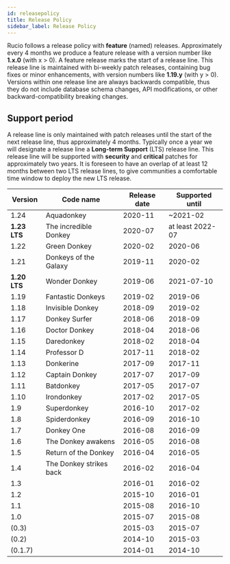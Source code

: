 ```yaml
---
id: releasepolicy
title: Release Policy
sidebar_label: Release Policy
---
```


Rucio follows a release policy with **feature** (named) releases. Approximately every 4 months we produce a feature release with a version number like **1.x.0** (with x > 0). A feature release marks the start of a release line. This release line is maintained with bi-weekly patch releases, containing bug fixes or minor enhancements, with version numbers like **1.19.y** (with y > 0). Versions within one release line are always backwards compatible, thus they do not include database schema changes, API modifications, or other backward-compatibility breaking changes.

## Support period

A release line is only maintained with patch releases until the start of the next release line, thus approximately 4 months. Typically once a year we will designate a release line a **Long-term Support** (LTS) release line. This release line will be supported with **security** and **critical** patches for approximately two years. It is foreseen to have an overlap of at least 12 months between two LTS release lines, to give communities a comfortable time window to deploy the new LTS release.

| Version        | Code name                | Release date   | Supported until   |
| -------------- | ------------------------ | -------------- | ----------------- |
| 1.24           | Aquadonkey               | 2020-11        | ~2021-02          |
| **1.23 LTS**   | The incredible Donkey    | 2020-07        | at least 2022-07  |
| 1.22           | Green Donkey             | 2020-02        | 2020-06           |
| 1.21           | Donkeys of the Galaxy    | 2019-11        | 2020-02           |
| **1.20 LTS**   | Wonder Donkey            | 2019-06        | 2021-07-10        |
| 1.19           | Fantastic Donkeys        | 2019-02        | 2019-06           |
| 1.18           | Invisible Donkey         | 2018-09        | 2019-02           |
| 1.17           | Donkey Surfer            | 2018-06        | 2018-09           |
| 1.16           | Doctor Donkey            | 2018-04        | 2018-06           |
| 1.15           | Daredonkey               | 2018-02        | 2018-04           |
| 1.14           | Professor D              | 2017-11        | 2018-02           |
| 1.13           | Donkerine                | 2017-09        | 2017-11           |
| 1.12           | Captain Donkey           | 2017-07        | 2017-09           |
| 1.11           | Batdonkey                | 2017-05        | 2017-07           |
| 1.10           | Irondonkey               | 2017-02        | 2017-05           |
| 1.9            | Superdonkey              | 2016-10        | 2017-02           |
| 1.8            | Spiderdonkey             | 2016-09        | 2016-10           |
| 1.7            | Donkey One               | 2016-08        | 2016-09           |
| 1.6            | The Donkey awakens       | 2016-05        | 2016-08           |
| 1.5            | Return of the Donkey     | 2016-04        | 2016-05           |
| 1.4            | The Donkey strikes back  | 2016-02        | 2016-04           |
| 1.3            |                          | 2016-01        | 2016-02           |
| 1.2            |                          | 2015-10        | 2016-01           |
| 1.1            |                          | 2015-08        | 2016-10           |
| 1.0            |                          | 2015-07        | 2015-08           |
| (0.3)          |                          | 2015-03        | 2015-07           |
| (0.2)          |                          | 2014-10        | 2015-03           |
| (0.1.7)        |                          | 2014-01        | 2014-10           |
